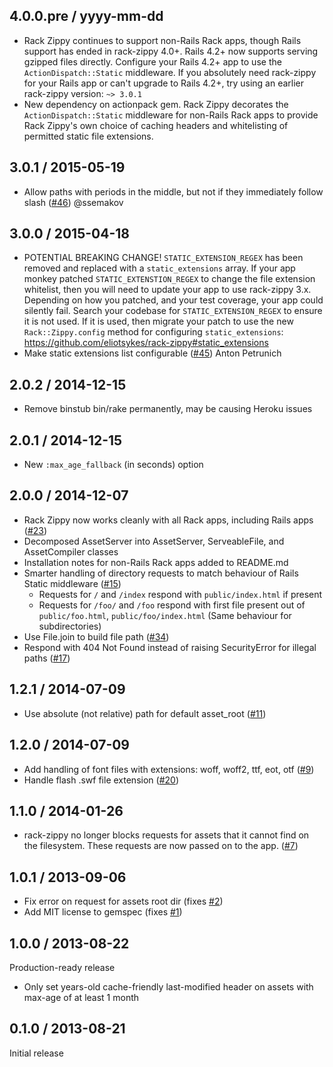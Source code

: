 ## 4.0.0.pre / yyyy-mm-dd
- Rack Zippy continues to support non-Rails Rack apps, though Rails support has ended in rack-zippy 4.0+. Rails 4.2+ now supports serving gzipped files directly. Configure your Rails 4.2+ app to use the `ActionDispatch::Static` middleware. If you absolutely need rack-zippy for your Rails app or can't upgrade to Rails 4.2+, try using an earlier rack-zippy version: `~> 3.0.1`
- New dependency on actionpack gem. Rack Zippy decorates the `ActionDispatch::Static` middleware for non-Rails Rack apps to provide Rack Zippy's own choice of caching headers and whitelisting of permitted static file extensions.

## 3.0.1 / 2015-05-19
- Allow paths with periods in the middle, but not if they immediately follow slash ([#46](https://github.com/eliotsykes/rack-zippy/pull/46)) @ssemakov

## 3.0.0 / 2015-04-18
- POTENTIAL BREAKING CHANGE! `STATIC_EXTENSION_REGEX` has been removed and replaced with a `static_extensions` array. If your app monkey patched `STATIC_EXTENSTION_REGEX` to change the file extension whitelist, then you will need to update your app to use rack-zippy 3.x. Depending on how you patched, and your test coverage, your app could silently fail. Search your codebase for `STATIC_EXTENSION_REGEX` to ensure it is not used. If it is used, then migrate your patch to use the new `Rack::Zippy.config` method for configuring `static_extensions`: https://github.com/eliotsykes/rack-zippy#static_extensions
- Make static extensions list configurable ([#45](https://github.com/eliotsykes/rack-zippy/pull/45)) Anton Petrunich

## 2.0.2 / 2014-12-15
- Remove binstub bin/rake permanently, may be causing Heroku issues

## 2.0.1 / 2014-12-15
- New `:max_age_fallback` (in seconds) option

## 2.0.0 / 2014-12-07
- Rack Zippy now works cleanly with all Rack apps, including Rails apps ([#23](https://github.com/eliotsykes/rack-zippy/issues/23))
- Decomposed AssetServer into AssetServer, ServeableFile, and AssetCompiler classes
- Installation notes for non-Rails Rack apps added to README.md
- Smarter handling of directory requests to match behaviour of Rails Static middleware ([#15](https://github.com/eliotsykes/rack-zippy/issues/15))
    - Requests for `/` and `/index` respond with `public/index.html` if present
    - Requests for `/foo/` and `/foo` respond with first file present out of `public/foo.html`, `public/foo/index.html` (Same behaviour for subdirectories)
- Use File.join to build file path ([#34](https://github.com/eliotsykes/rack-zippy/issues/34))
- Respond with 404 Not Found instead of raising SecurityError for illegal paths ([#17](https://github.com/eliotsykes/rack-zippy/issues/17))

## 1.2.1 / 2014-07-09
- Use absolute (not relative) path for default asset_root ([#11](https://github.com/eliotsykes/rack-zippy/issues/11))

## 1.2.0 / 2014-07-09
- Add handling of font files with extensions: woff, woff2, ttf, eot, otf
  ([#9](https://github.com/eliotsykes/rack-zippy/issues/9))
- Handle flash .swf file extension ([#20](https://github.com/eliotsykes/rack-zippy/issues/20))

## 1.1.0 / 2014-01-26
- rack-zippy no longer blocks requests for assets that it cannot find on the filesystem. These
  requests are now passed on to the app. ([#7](https://github.com/eliotsykes/rack-zippy/issues/7))

## 1.0.1 / 2013-09-06
-  Fix error on request for assets root dir (fixes [#2](https://github.com/eliotsykes/rack-zippy/issues/2))
-  Add MIT license to gemspec (fixes [#1](https://github.com/eliotsykes/rack-zippy/issues/1))

## 1.0.0 / 2013-08-22

Production-ready release

-  Only set years-old cache-friendly last-modified header on assets with max-age of at least 1 month

## 0.1.0 / 2013-08-21

Initial release
